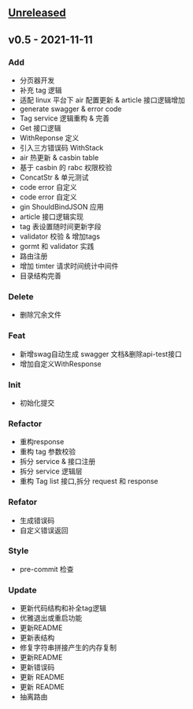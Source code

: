 <a name="unreleased"></a>
## [Unreleased]


<a name="v0.5"></a>
## v0.5 - 2021-11-11
### Add
- 分页器开发
- 补充 tag 逻辑
- 适配 linux 平台下 air 配置更新 & article 接口逻辑增加
- generate swagger & error code
- Tag service 逻辑重构 & 完善
- Get 接口逻辑
- WithReponse 定义
- 引入三方错误码 WithStack
- air 热更新 & casbin table
- 基于 casbin 的 rabc 权限校验
- ConcatStr & 单元测试
- code error 自定义
- code error 自定义
- gin ShouldBindJSON 应用
- article 接口逻辑实现
- tag 表设置随时间更新字段
- validator 校验 & 增加tags
- gormt 和 validator 实践
- 路由注册
- 增加 timter 请求时间统计中间件
- 目录结构完善

### Delete
- 删除冗余文件

### Feat
- 新增swag自动生成 swagger 文档&删除api-test接口
- 增加自定义WithResponse

### Init
- 初始化提交

### Refactor
- 重构response
- 重构 tag 参数校验
- 拆分 service & 接口注册
- 拆分 service 逻辑层
- 重构 Tag list 接口,拆分 request 和 response

### Refator
- 生成错误码
- 自定义错误返回

### Style
- pre-commit 检查

### Update
- 更新代码结构和补全tag逻辑
- 优雅退出或重启功能
- 更新README
- 更新表结构
- 修复字符串拼接产生的内存复制
- 更新README
- 更新错误码
- 更新 README
- 更新 README
- 抽离路由


[Unreleased]: https://github.com/Lucareful/gin-demo/compare/v0.5...HEAD
